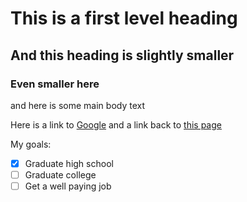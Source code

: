 # This is a first level heading
## And this heading is slightly smaller
### Even smaller here
and here is some main body text

Here is a link to [Google](https://google.com) and a link back to [this page](https://lily-skinner.github.io/)

My goals:
- [x] Graduate high school
- [ ] Graduate college
- [ ] Get a well paying job

